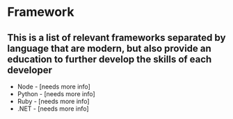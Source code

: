 # Framework

## This is a list of relevant frameworks separated by language that are modern, but also provide an education to further develop the skills of each developer

* Node - [needs more info]
* Python - [needs more info]
* Ruby - [needs more info]
* .NET - [needs more info]
